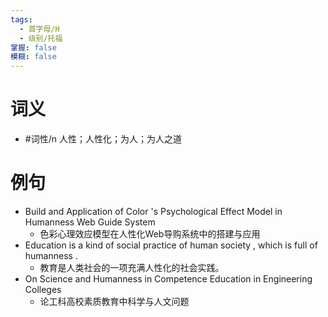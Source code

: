 ```yaml
---
tags:
  - 首字母/H
  - 级别/托福
掌握: false
模糊: false
---
```

# 词义
- #词性/n  人性；人性化；为人；为人之道
# 例句
- Build and Application of Color 's Psychological Effect Model in Humanness Web Guide System
	- 色彩心理效应模型在人性化Web导购系统中的搭建与应用
- Education is a kind of social practice of human society , which is full of humanness .
	- 教育是人类社会的一项充满人性化的社会实践。
- On Science and Humanness in Competence Education in Engineering Colleges
	- 论工科高校素质教育中科学与人文问题

